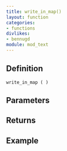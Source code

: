 ```yaml
---
title: write_in_map()
layout: function
categories:
- functions
divlikes:
- bennugd
module: mod_text
---
```


## Definition

    write_in_map ( )

## Parameters

## Returns

## Example
